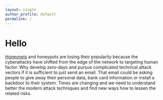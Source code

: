 ```yaml
---
layout: single
author_profile: default
permalink: /
---
```


# Hello

[Honeynets](https://www.sciencedirect.com/topics/computer-science/honeynets) and honeypots are losing their popularity because the cyberattacks have shifted from the edge of the network to targeting human factor. Why develop zero-days and pursue complicated technical attack vectors if it is sufficient to just send an email. That email could be asking people to give away their personal data, bank card information or install a backdoor to their system. Times are changing and we need to understand better the modern attack techniques and find new ways how to lessen the related risks. 


